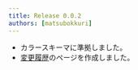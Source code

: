 ```yaml
---
title: Release 0.0.2
authors: [matsubokkuri]
---
```


- カラースキーマに準拠しました。
- [変更履歴](/blog)のページを作成しました。

